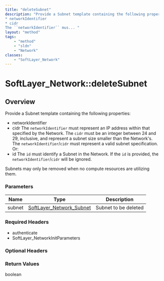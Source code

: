 ```yaml
---
title: "deleteSubnet"
description: "Provide a Subnet template containing the following properties: 
* networkIdentifier
* cidr
The ``networkIdentifier`` mus... "
layout: "method"
tags:
    - "method"
    - "sldn"
    - "Network"
classes:
    - "SoftLayer_Network"
---
```

# SoftLayer_Network::deleteSubnet
## Overview 


Provide a Subnet template containing the following properties: 
* networkIdentifier
* cidr
The ``networkIdentifier`` must represent an IP address within that specified by the Network. The ``cidr`` must be an integer between 24 and 29, inclusive, and represent a subnet size smaller than the Network's. The ``networkIdentifier``/``cidr`` must represent a valid subnet specification. Or: 
* id
The ``id`` must identify a Subnet in the Network. If the ``id`` is provided, the ``networkIdentifier``/``cidr`` will be ignored. 

Subnets may only be removed when no compute resources are utilizing them. 

### Parameters 
|Name | Type | Description |
| --- | --- | --- |
|subnet| <a href='/reference/datatypes/SoftLayer_Network_Subnet'>SoftLayer_Network_Subnet </a>| Subnet to be deleted|


### Required Headers
* authenticate
* SoftLayer_NetworkInitParameters

### Optional Headers

### Return Values
boolean


